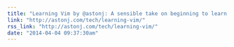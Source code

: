 ```yaml
---
title: "Learning Vim by @astonj: A sensible take on beginning to learn the world&#x27;s best editor"
link: "http://astonj.com/tech/learning-vim/"
rss_link: "http://astonj.com/tech/learning-vim/"
date: "2014-04-04 09:37:30am"
---
```

